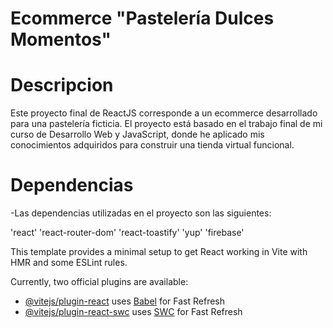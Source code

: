 # Ecommerce "Pastelería Dulces Momentos"

# Descripcion


Este proyecto final de ReactJS corresponde a un ecommerce desarrollado para una pastelería ficticia. El proyecto está basado en el trabajo final de mi curso de Desarrollo Web y JavaScript, donde he aplicado mis conocimientos adquiridos para construir una tienda virtual funcional.

# Dependencias

-Las dependencias utilizadas en el proyecto son las siguientes:

'react'
'react-router-dom'
'react-toastify'
'yup'
'firebase'

This template provides a minimal setup to get React working in Vite with HMR and some ESLint rules.

Currently, two official plugins are available:

- [@vitejs/plugin-react](https://github.com/vitejs/vite-plugin-react/blob/main/packages/plugin-react/README.md) uses [Babel](https://babeljs.io/) for Fast Refresh
- [@vitejs/plugin-react-swc](https://github.com/vitejs/vite-plugin-react-swc) uses [SWC](https://swc.rs/) for Fast Refresh
